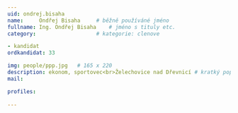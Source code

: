 ```yaml
---
uid: ondrej.bisaha
name:     Ondřej Bisaha  	# běžně používáné jméno
fullname: Ing. Ondřej Bisaha  	# jméno s tituly etc.
category:                   # kategorie: clenove

- kandidat
ordkandidat: 33

img: people/ppp.jpg   # 165 x 220
description: ekonom, sportovec<br>Želechovice nad Dřevnicí # kratký popis, max 160 znaků
mail:

profiles:
  
---
```


